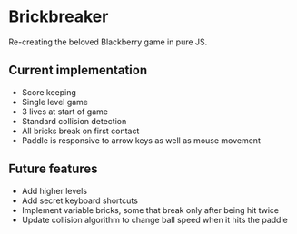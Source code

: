 # Brickbreaker

Re-creating the beloved Blackberry game in pure JS. 

## Current implementation

  * Score keeping
  * Single level game
  * 3 lives at start of game
  * Standard collision detection
  * All bricks break on first contact
  * Paddle is responsive to arrow keys as well as mouse movement

## Future features
 
  * Add higher levels
  * Add secret keyboard shortcuts
  * Implement variable bricks, some that break only after being hit twice
  * Update collision algorithm to change ball speed when it hits the paddle

